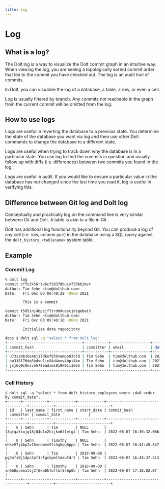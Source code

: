 ```yaml
---
title: Log
---
```


# Log

## What is a log?

The Dolt log is a way to visualize the Dolt commit graph in an intuitive way. When viewing the log, you are seeing a topologically sorted commit order that led to the commit you have checked out. The log is an audit trail of commits. 

In Dolt, you can visualize the log of a database, a table, a row, or even a cell. 

Log is usually filtered by branch. Any commits not reachable in the graph from the current commit will be omitted from the log.

## How to use logs

Logs are useful in reverting the database to a previous state. You determine the state of the database you want via log and then use other Dolt commands to change the database to a different state.

Logs are useful when trying to track down why the database is in a particular state. You use log to find the commits in question and usually follow up with diffs (i.e. differences) between two commits you found in the log.

Logs are useful in audit. If you would like to ensure a particular value in the database has not changed since the last time you read it, log is useful in verifying this.

## Difference between Git log and Dolt log

Conceptually and practically log on the command line is very similar between Git and Dolt. A table is akin to a file in Git.

Dolt has additional log functionality beyond Git. You can produce a log of any cell (i.e. row, column pair) in the database using a SQL query against the `dolt_history_<tablename>` system table.

## Example

### Commit Log

```bash
% dolt log
commit cffu3k56rtv6cf28370buivf33bb2mvr
Author: Tim Sehn <tim@dolthub.com>
Date:   Fri Dec 03 09:49:29 -0800 2021

        This is a commit

commit t5d5inj4bpc1fltrdm9uoscjdsgebaih
Author: Tim Sehn <tim@dolthub.com>
Date:   Fri Dec 03 09:49:10 -0800 2021

        Initialize data repository

docs $ dolt sql -q "select * from dolt_log"
+----------------------------------+-----------+------------------+-----------------------------------+----------------------------+
| commit_hash                      | committer | email            | date                              | message                    |
+----------------------------------+-----------+------------------+-----------------------------------+----------------------------+
| u73s2mb1ho4mj1ldkof939vampo93bld | Tim Sehn  | tim@dolthub.com  | 2021-12-06 10:45:11.148 -0800 PST | This is a commit           |
| bo318l76dq3bdvu1ie84d4nmv4hpi4km | Tim Sehn  | tim@dolthub.com | 2021-12-02 16:55:00.101 -0800 PST | This is a commit           |
| jcj6q9c9nsveh72eadsms9i9k9ii1e55 | Tim Sehn  | tim@dolthub.com | 2021-12-02 16:54:35.87 -0800 PST  | Initialize data repository |
+----------------------------------+-----------+------------------+-----------------------------------+----------------------------+
```

### Cell History

```
$ dolt sql -q "select * from dolt_history_employees where id=0 order by commit_date";
+------+-----------+------------+------------+----------------------------------+-----------+-------------------------+
| id   | last_name | first_name | start_date | commit_hash                      | committer | commit_date             |
+------+-----------+------------+------------+----------------------------------+-----------+-------------------------+
|    0 | Sehn      | Tim        | NULL       | 13qfqa5rojq18j84d1n2htjkm6fletg4 | Tim Sehn  | 2022-06-07 16:39:32.066 |
|    0 | Sehn      | Timothy    | NULL       | uhkv57j4bp2v16vcnmev9lshgkqq8ppb | Tim Sehn  | 2022-06-07 16:41:49.847 |
|    0 | Sehn      | Tim        | 2018-09-08 | pg3nfi0j1dpc5pf1rfgckpmlteaufdrt | Tim Sehn  | 2022-06-07 16:44:37.513 |
|    0 | Sehn      | Timothy    | 2018-09-08 | vn9b0qcematsj2f6ka0hfoflhr5s6p0b | Tim Sehn  | 2022-06-07 17:10:02.07  |
+------+-----------+------------+------------+----------------------------------+-----------+-------------------------+
```
